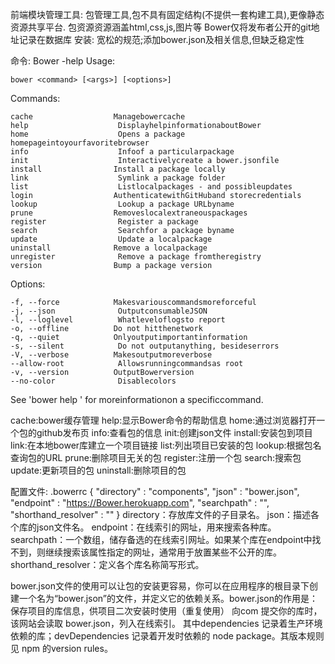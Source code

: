 前端模块管理工具:
包管理工具,包不具有固定结构(不提供一套构建工具),更像静态资源共享平台.
包资源资源涵盖html,css,js,图片等
Bower仅将发布者公开的git地址记录在数据库
安装: 宽松的规范;添加bower.json及相关信息,但缺乏稳定性

命令:
Bower -help
Usage:
 
    bower <command> [<args>] [<options>]
Commands:
 
    cache                  Managebowercache
    help                    DisplayhelpinformationaboutBower
    home                    Opens a package homepageintoyourfavoritebrowser
    info                    Infoof a particularpackage
    init                    Interactivelycreate a bower.jsonfile
    install                Install a package locally
    link                    Symlink a package folder
    list                    Listlocalpackages - and possibleupdates
    login                  AuthenticatewithGitHuband storecredentials
    lookup                  Lookup a package URLbyname
    prune                  Removeslocalextraneouspackages
    register                Register a package
    search                  Searchfor a package byname
    update                  Update a localpackage
    uninstall              Remove a localpackage
    unregister              Remove a package fromtheregistry
    version                Bump a package version
Options:
 
    -f, --force            Makesvariouscommandsmoreforceful
    -j, --json              OutputconsumableJSON
    -l, --loglevel          Whatleveloflogsto report
    -o, --offline          Do not hitthenetwork
    -q, --quiet            Onlyoutputimportantinformation
    -s, --silent            Do not outputanything, besideserrors
    -V, --verbose          Makesoutputmoreverbose
    --allow-root            Allowsrunningcommandsas root
    -v, --version          OutputBowerversion
    --no-color              Disablecolors
See 'bower help <command>' for moreinformationon a specificcommand.

cache:bower缓存管理
help:显示Bower命令的帮助信息
home:通过浏览器打开一个包的github发布页
info:查看包的信息
init:创建json文件
install:安装包到项目
link:在本地bower库建立一个项目链接
list:列出项目已安装的包
lookup:根据包名查询包的URL
prune:删除项目无关的包
register:注册一个包
search:搜索包
update:更新项目的包
uninstall:删除项目的包



配置文件: .bowerrc
{
  "directory" : "components",
  "json"      : "bower.json",
  "endpoint"  : "https://Bower.herokuapp.com",
  "searchpath"  : "",
  "shorthand_resolver" : ""
}
directory：存放库文件的子目录名。
json：描述各个库的json文件名。
endpoint：在线索引的网址，用来搜索各种库。
searchpath：一个数组，储存备选的在线索引网址。如果某个库在endpoint中找不到，则继续搜索该属性指定的网址，通常用于放置某些不公开的库。
shorthand_resolver：定义各个库名称简写形式。

bower.json文件的使用可以让包的安装更容易，你可以在应用程序的根目录下创建一个名为“bower.json”的文件，并定义它的依赖关系。bower.json的作用是：
保存项目的库信息，供项目二次安装时使用（重复使用）
向com 提交你的库时，该网站会读取 bower.json，列入在线索引。
其中dependencies 记录着生产环境依赖的库；devDependencies 记录着开发时依赖的 node package。其版本规则见 npm 的version rules。